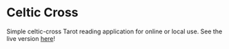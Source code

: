 # Celtic Cross
Simple celtic-cross Tarot reading application for online or local use. See the live version [here](https://tukkek.github.io/ccross/)!
